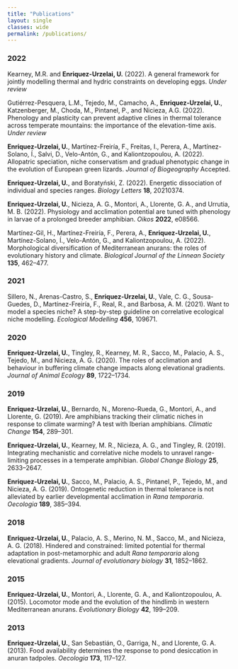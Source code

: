 ```yaml
---
title: "Publications"
layout: single
classes: wide
permalink: /publications/
---
```


### 2022

Kearney, M.R. and **Enriquez-Urzelai, U.** (2022). A general framework for jointly modelling thermal and hydric constraints on developing eggs. *Under review*

Gutiérrez-Pesquera, L.M., Tejedo, M., Camacho, A., **Enriquez-Urzelai, U.**, Katzenberger, M., Choda, M., Pintanel, P., and Nicieza, A.G. (2022).  Phenology and plasticity can prevent adaptive clines in thermal tolerance across temperate mountains: the importance of the elevation-time axis. *Under review*

**Enriquez-Urzelai, U.**, Martínez-Freiría, F.,  Freitas, I., Perera, A., Martínez-Solano, Í., Salvi, D., Velo-Antón, G., and Kaliontzopoulou, A. (2022). Allopatric speciation, niche conservatism and gradual phenotypic change in the evolution of European green lizards. *Journal of Biogeography* Accepted.

**Enriquez-Urzelai, U.**, and Boratyński, Z. (2022). Energetic dissociation of individual and species ranges. *Biology Letters* **18**, 20210374.

**Enriquez-Urzelai, U.**, Nicieza, A. G., Montori, A., Llorente, G. A., and Urrutia, M. B. (2022). Physiology and acclimation potential are tuned with phenology in larvae of a prolonged breeder amphibian. *Oikos* **2022**, e08566.

Martínez-Gil, H., Martínez-Freiría, F., Perera, A., **Enriquez-Urzelai, U.**, Martínez-Solano, Í., Velo-Antón, G., and Kaliontzopoulou, A. (2022). Morphological diversification of Mediterranean anurans: the roles of evolutionary history and climate. *Biological Journal of the Linnean Society* **135**, 462–477.

### 2021

Sillero, N., Arenas-Castro, S., **Enriquez-Urzelai, U.**, Vale, C. G., Sousa-Guedes, D., Martínez-Freiría, F., Real, R., and Barbosa, A. M. (2021). Want to model a species niche? A step-by-step guideline on correlative ecological niche modelling. *Ecological Modelling* **456**, 109671.

### 2020

**Enriquez-Urzelai, U.**, Tingley, R., Kearney, M. R., Sacco, M., Palacio, A. S., Tejedo, M., and Nicieza, A. G. (2020). The roles of acclimation and behaviour in buffering climate change impacts along elevational gradients. *Journal of Animal Ecology* **89**, 1722–1734.

### 2019

**Enriquez-Urzelai, U.**, Bernardo, N., Moreno-Rueda, G., Montori, A., and Llorente, G. (2019). Are amphibians tracking their climatic niches in response to climate warming? A test with Iberian amphibians. *Climatic Change* **154**, 289–301.

**Enriquez-Urzelai, U.**, Kearney, M. R., Nicieza, A. G., and Tingley, R. (2019). Integrating mechanistic and correlative niche models to unravel range-limiting processes in a temperate amphibian. *Global Change Biology* **25**, 2633–2647.

**Enriquez-Urzelai, U.**, Sacco, M., Palacio, A. S., Pintanel, P., Tejedo, M., and Nicieza, A. G. (2019). Ontogenetic reduction in thermal tolerance is not alleviated by earlier developmental acclimation in *Rana temporaria*. *Oecologia* **189**, 385–394.

### 2018

**Enriquez-Urzelai, U.**, Palacio, A. S., Merino, N. M., Sacco, M., and Nicieza, A. G. (2018). Hindered and constrained: limited potential for thermal adaptation in post-metamorphic and adult *Rana temporaria* along elevational gradients. *Journal of evolutionary biology* **31**, 1852–1862.

### 2015

**Enriquez-Urzelai, U.**, Montori, A., Llorente, G. A., and Kaliontzopoulou, A. (2015). Locomotor mode and the evolution of the hindlimb in western Mediterranean anurans. *Evolutionary Biology* **42**, 199–209.

### 2013

**Enriquez-Urzelai, U.**, San Sebastián, O., Garriga, N., and Llorente, G. A. (2013). Food availability determines the response to pond desiccation in anuran tadpoles. *Oecologia* **173**, 117–127.


